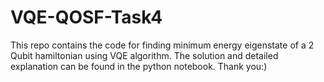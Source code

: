 # VQE-QOSF-Task4
This repo contains the code for finding minimum energy eigenstate of a 2 Qubit hamiltonian using VQE algorithm.
The solution and detailed explanation can be found in the python notebook.
Thank you:)

